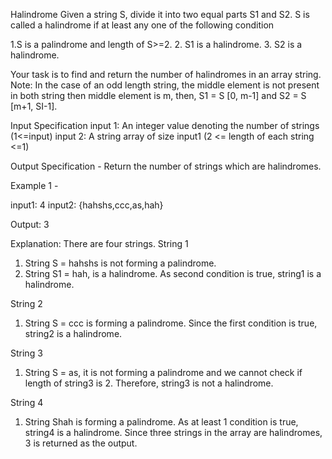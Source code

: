 Halindrome
Given a string S, divide it into two equal parts S1 and S2.
S is called a halindrome if at least any one of the following condition

1.S is a palindrome and length of S>=2.
2. S1 is a halindrome.
3. S2 is a halindrome.

Your task is to find and return the number of halindromes in an array string.
Note: In the case of an odd length string, the middle element is not present in both string then middle element is m, then, S1 = S [0, m-1] and S2 = S [m+1, SI-1].

Input Specification
input 1: An integer value denoting the number of strings (1<=input)
input 2: A string array of size input1 (2 <= length of each string <=1)

Output Specification -
Return the number of strings which are halindromes.

Example 1 -

input1: 4
input2: {hahshs,ccc,as,hah}

Output: 3

Explanation:
There are four strings.
String 1
1. String S = hahshs is not forming a palindrome.
2. String S1 = hah, is a halindrome.
As second condition is true, string1 is a halindrome.

String 2
1. String S = ccc is forming a palindrome.
Since the first condition is true, string2 is a halindrome.

String 3
1. String S = as, it is not forming a palindrome and we cannot check if length of string3 is 2. Therefore, string3 is not a halindrome.

String 4
1. String Shah is forming a palindrome.
As at least 1 condition is true, string4 is a halindrome.
Since three strings in the array are halindromes, 3 is returned as the output.
